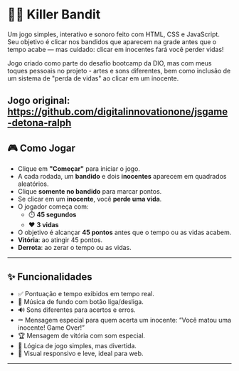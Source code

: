 # 👮‍♂️ Killer Bandit

Um jogo simples, interativo e sonoro feito com HTML, CSS e JavaScript. Seu objetivo é clicar nos bandidos que aparecem na grade antes que o tempo acabe — mas cuidado: clicar em inocentes fará você perder vidas!

Jogo criado como parte do desafio bootcamp da DIO, mas com meus toques pessoais no projeto - artes e sons diferentes, bem como inclusão de um sistema de "perda de vidas" ao clicar em um inocente.

Jogo original: https://github.com/digitalinnovationone/jsgame-detona-ralph
---

## 🎮 Como Jogar

- Clique em **"Começar"** para iniciar o jogo.
- A cada rodada, um **bandido** e dois **inocentes** aparecem em quadrados aleatórios.
- Clique **somente no bandido** para marcar pontos.
- Se clicar em um **inocente**, você **perde uma vida**.
- O jogador começa com:
  - ⏱️ **45 segundos**
  - ❤️ **3 vidas**
- O objetivo é alcançar **45 pontos** antes que o tempo ou as vidas acabem.
- **Vitória**: ao atingir 45 pontos.
- **Derrota**: ao zerar o tempo ou as vidas.

---

## ✨ Funcionalidades

- ✅ Pontuação e tempo exibidos em tempo real.
- 🎵 Música de fundo com botão liga/desliga.
- 🔊 Sons diferentes para acertos e erros.
- ⚰️ Mensagem especial para quem acerta um inocente: “Você matou uma inocente! Game Over!”
- 🏆 Mensagem de vitória com som especial.
- 🧠 Lógica de jogo simples, mas divertida.
- 📱 Visual responsivo e leve, ideal para web.

---
